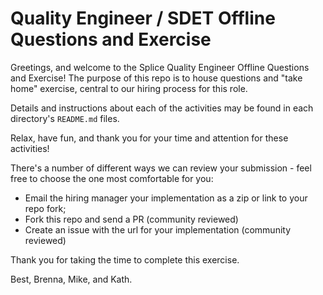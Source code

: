 # Quality Engineer / SDET Offline Questions and Exercise

Greetings, and welcome to the Splice Quality Engineer Offline Questions and Exercise! The purpose of this repo is to house questions and "take home" exercise, central to our hiring process for this role. 

Details and instructions about each of the activities may be found in each directory's `README.md` files.

Relax, have fun, and thank you for your time and attention for these activities!

There's a number of different ways we can review your submission - feel free to choose the one most comfortable for you:

- Email the hiring manager your implementation as a zip or link to your repo fork;
- Fork this repo and send a PR (community reviewed)
- Create an issue with the url for your implementation (community reviewed)

Thank you for taking the time to complete this exercise. 

Best,
Brenna, Mike, and Kath.
